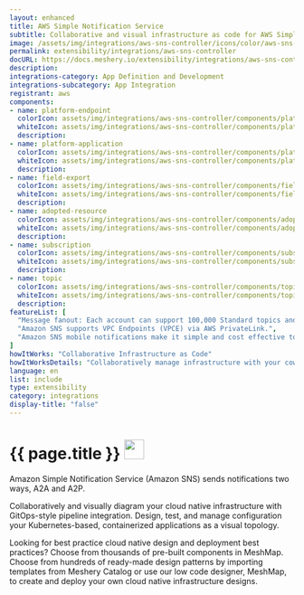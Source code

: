 ```yaml
---
layout: enhanced
title: AWS Simple Notification Service
subtitle: Collaborative and visual infrastructure as code for AWS Simple Notification Service
image: /assets/img/integrations/aws-sns-controller/icons/color/aws-sns-controller-color.svg
permalink: extensibility/integrations/aws-sns-controller
docURL: https://docs.meshery.io/extensibility/integrations/aws-sns-controller
description: 
integrations-category: App Definition and Development
integrations-subcategory: App Integration
registrant: aws
components: 
- name: platform-endpoint
  colorIcon: assets/img/integrations/aws-sns-controller/components/platform-endpoint/icons/color/platform-endpoint-color.svg
  whiteIcon: assets/img/integrations/aws-sns-controller/components/platform-endpoint/icons/white/platform-endpoint-white.svg
  description: 
- name: platform-application
  colorIcon: assets/img/integrations/aws-sns-controller/components/platform-application/icons/color/platform-application-color.svg
  whiteIcon: assets/img/integrations/aws-sns-controller/components/platform-application/icons/white/platform-application-white.svg
  description: 
- name: field-export
  colorIcon: assets/img/integrations/aws-sns-controller/components/field-export/icons/color/field-export-color.svg
  whiteIcon: assets/img/integrations/aws-sns-controller/components/field-export/icons/white/field-export-white.svg
  description: 
- name: adopted-resource
  colorIcon: assets/img/integrations/aws-sns-controller/components/adopted-resource/icons/color/adopted-resource-color.svg
  whiteIcon: assets/img/integrations/aws-sns-controller/components/adopted-resource/icons/white/adopted-resource-white.svg
  description: 
- name: subscription
  colorIcon: assets/img/integrations/aws-sns-controller/components/subscription/icons/color/subscription-color.svg
  whiteIcon: assets/img/integrations/aws-sns-controller/components/subscription/icons/white/subscription-white.svg
  description: 
- name: topic
  colorIcon: assets/img/integrations/aws-sns-controller/components/topic/icons/color/topic-color.svg
  whiteIcon: assets/img/integrations/aws-sns-controller/components/topic/icons/white/topic-white.svg
  description: 
featureList: [
  "Message fanout: Each account can support 100,000 Standard topics and each topic supports up to 12.5M subscriptions.",
  "Amazon SNS supports VPC Endpoints (VPCE) via AWS PrivateLink.",
  "Amazon SNS mobile notifications make it simple and cost effective to fan out mobile push notifications to iOS, Android, Fire, Windows, and Baidu devices."
]
howItWorks: "Collaborative Infrastructure as Code"
howItWorksDetails: "Collaboratively manage infrastructure with your coworkers synchronously sharing the same designs."
language: en
list: include
type: extensibility
category: integrations
display-title: "false"
---
```

<h1>{{ page.title }} <img src="{{ page.image }}" style="width: 35px; height: 35px;" /></h1>

<p>
Amazon Simple Notification Service (Amazon SNS) sends notifications two ways, A2A and A2P.
</p>
<p>
    Collaboratively and visually diagram your cloud native infrastructure with GitOps-style pipeline integration. Design, test, and manage configuration your Kubernetes-based, containerized applications as a visual topology.
</p>
<p>
    Looking for best practice cloud native design and deployment best practices? Choose from thousands of pre-built components in MeshMap. Choose from hundreds of ready-made design patterns by importing templates from Meshery Catalog or use our low code designer, MeshMap, to create and deploy your own cloud native infrastructure designs.
</p>

